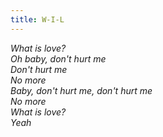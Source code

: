 ```yaml
---
title: W-I-L
---
```

*What is love?<br>
Oh baby, don't hurt me<br>
Don't hurt me<br>
No more<br>
Baby, don't hurt me, don't hurt me<br>
No more<br>
What is love?<br>
Yeah*
